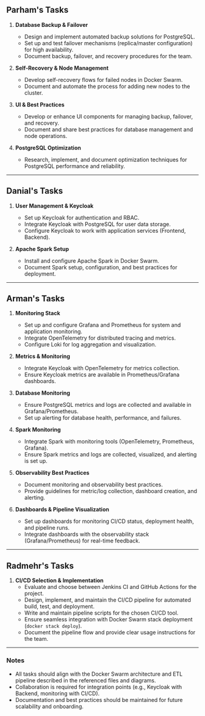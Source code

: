 ## Parham's Tasks

1. **Database Backup & Failover**
   - Design and implement automated backup solutions for PostgreSQL.
   - Set up and test failover mechanisms (replica/master configuration) for high availability.
   - Document backup, failover, and recovery procedures for the team.

2. **Self-Recovery & Node Management**
   - Develop self-recovery flows for failed nodes in Docker Swarm.
   - Document and automate the process for adding new nodes to the cluster.

3. **UI & Best Practices**
   - Develop or enhance UI components for managing backup, failover, and recovery.
   - Document and share best practices for database management and node operations.

4. **PostgreSQL Optimization**
   - Research, implement, and document optimization techniques for PostgreSQL performance and reliability.

---

## Danial's Tasks

1. **User Management & Keycloak**
   - Set up Keycloak for authentication and RBAC.
   - Integrate Keycloak with PostgreSQL for user data storage.
   - Configure Keycloak to work with application services (Frontend, Backend).

2. **Apache Spark Setup**
   - Install and configure Apache Spark in Docker Swarm.
   - Document Spark setup, configuration, and best practices for deployment.

---

## Arman's Tasks

1. **Monitoring Stack**
   - Set up and configure Grafana and Prometheus for system and application monitoring.
   - Integrate OpenTelemetry for distributed tracing and metrics.
   - Configure Loki for log aggregation and visualization.

2. **Metrics & Monitoring**
   - Integrate Keycloak with OpenTelemetry for metrics collection.
   - Ensure Keycloak metrics are available in Prometheus/Grafana dashboards.

3. **Database Monitoring**
   - Ensure PostgreSQL metrics and logs are collected and available in Grafana/Prometheus.
   - Set up alerting for database health, performance, and failures.

4. **Spark Monitoring**
   - Integrate Spark with monitoring tools (OpenTelemetry, Prometheus, Grafana).
   - Ensure Spark metrics and logs are collected, visualized, and alerting is set up.

5. **Observability Best Practices**
   - Document monitoring and observability best practices.
   - Provide guidelines for metric/log collection, dashboard creation, and alerting.

6. **Dashboards & Pipeline Visualization**
   - Set up dashboards for monitoring CI/CD status, deployment health, and pipeline runs.
   - Integrate dashboards with the observability stack (Grafana/Prometheus) for real-time feedback.

---

## Radmehr's Tasks

1. **CI/CD Selection & Implementation**
   - Evaluate and choose between Jenkins CI and GitHub Actions for the project.
   - Design, implement, and maintain the CI/CD pipeline for automated build, test, and deployment.
   - Write and maintain pipeline scripts for the chosen CI/CD tool.
   - Ensure seamless integration with Docker Swarm stack deployment (`docker stack deploy`).
   - Document the pipeline flow and provide clear usage instructions for the team.

---

### Notes

- All tasks should align with the Docker Swarm architecture and ETL pipeline described in the referenced files and diagrams.
- Collaboration is required for integration points (e.g., Keycloak with Backend, monitoring with CI/CD).
- Documentation and best practices should be maintained for future scalability and onboarding.
